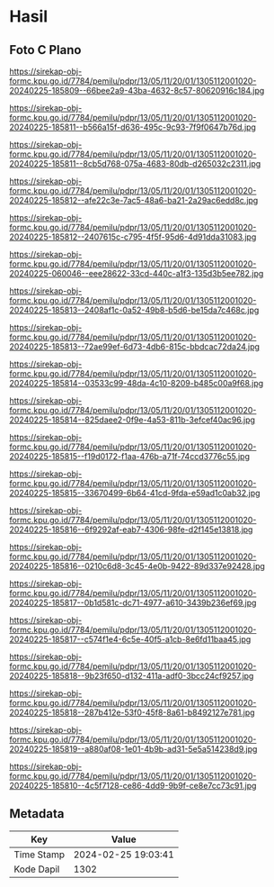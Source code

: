 # Hasil

## Foto C Plano

https://sirekap-obj-formc.kpu.go.id/7784/pemilu/pdpr/13/05/11/20/01/1305112001020-20240225-185809--66bee2a9-43ba-4632-8c57-80620916c184.jpg

https://sirekap-obj-formc.kpu.go.id/7784/pemilu/pdpr/13/05/11/20/01/1305112001020-20240225-185811--b566a15f-d636-495c-9c93-7f9f0647b76d.jpg

https://sirekap-obj-formc.kpu.go.id/7784/pemilu/pdpr/13/05/11/20/01/1305112001020-20240225-185811--8cb5d768-075a-4683-80db-d265032c2311.jpg

https://sirekap-obj-formc.kpu.go.id/7784/pemilu/pdpr/13/05/11/20/01/1305112001020-20240225-185812--afe22c3e-7ac5-48a6-ba21-2a29ac6edd8c.jpg

https://sirekap-obj-formc.kpu.go.id/7784/pemilu/pdpr/13/05/11/20/01/1305112001020-20240225-185812--2407615c-c795-4f5f-95d6-4d91dda31083.jpg

https://sirekap-obj-formc.kpu.go.id/7784/pemilu/pdpr/13/05/11/20/01/1305112001020-20240225-060046--eee28622-33cd-440c-a1f3-135d3b5ee782.jpg

https://sirekap-obj-formc.kpu.go.id/7784/pemilu/pdpr/13/05/11/20/01/1305112001020-20240225-185813--2408af1c-0a52-49b8-b5d6-be15da7c468c.jpg

https://sirekap-obj-formc.kpu.go.id/7784/pemilu/pdpr/13/05/11/20/01/1305112001020-20240225-185813--72ae99ef-6d73-4db6-815c-bbdcac72da24.jpg

https://sirekap-obj-formc.kpu.go.id/7784/pemilu/pdpr/13/05/11/20/01/1305112001020-20240225-185814--03533c99-48da-4c10-8209-b485c00a9f68.jpg

https://sirekap-obj-formc.kpu.go.id/7784/pemilu/pdpr/13/05/11/20/01/1305112001020-20240225-185814--825daee2-0f9e-4a53-811b-3efcef40ac96.jpg

https://sirekap-obj-formc.kpu.go.id/7784/pemilu/pdpr/13/05/11/20/01/1305112001020-20240225-185815--f19d0172-f1aa-476b-a71f-74ccd3776c55.jpg

https://sirekap-obj-formc.kpu.go.id/7784/pemilu/pdpr/13/05/11/20/01/1305112001020-20240225-185815--33670499-6b64-41cd-9fda-e59ad1c0ab32.jpg

https://sirekap-obj-formc.kpu.go.id/7784/pemilu/pdpr/13/05/11/20/01/1305112001020-20240225-185816--6f9292af-eab7-4306-98fe-d2f145e13818.jpg

https://sirekap-obj-formc.kpu.go.id/7784/pemilu/pdpr/13/05/11/20/01/1305112001020-20240225-185816--0210c6d8-3c45-4e0b-9422-89d337e92428.jpg

https://sirekap-obj-formc.kpu.go.id/7784/pemilu/pdpr/13/05/11/20/01/1305112001020-20240225-185817--0b1d581c-dc71-4977-a610-3439b236ef69.jpg

https://sirekap-obj-formc.kpu.go.id/7784/pemilu/pdpr/13/05/11/20/01/1305112001020-20240225-185817--c574f1e4-6c5e-40f5-a1cb-8e6fd11baa45.jpg

https://sirekap-obj-formc.kpu.go.id/7784/pemilu/pdpr/13/05/11/20/01/1305112001020-20240225-185818--9b23f650-d132-411a-adf0-3bcc24cf9257.jpg

https://sirekap-obj-formc.kpu.go.id/7784/pemilu/pdpr/13/05/11/20/01/1305112001020-20240225-185818--287b412e-53f0-45f8-8a61-b8492127e781.jpg

https://sirekap-obj-formc.kpu.go.id/7784/pemilu/pdpr/13/05/11/20/01/1305112001020-20240225-185819--a880af08-1e01-4b9b-ad31-5e5a514238d9.jpg

https://sirekap-obj-formc.kpu.go.id/7784/pemilu/pdpr/13/05/11/20/01/1305112001020-20240225-185810--4c5f7128-ce86-4dd9-9b9f-ce8e7cc73c91.jpg


## Metadata

| Key        | Value               |
| ---------- | ------------------- |
| Time Stamp | 2024-02-25 19:03:41 |
| Kode Dapil | 1302                |



